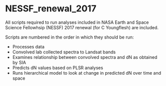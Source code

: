 # NESSF_renewal_2017

All scripts required to run analyses included in NASA Earth and Space Science Fellowhsip (NESSF) 2017 renewal (for C Youngflesh) are included.


Scripts are numbered in the order in which they should be run:

 * Processes data
 * Convolved lab collected spectra to Landsat bands
 * Examines relationship between convolved spectra and dN as obtained by SIA
 * Predicts dN values based on PLSR analyses
 * Runs hierarchical model to look at change in predicted dN over time and space
 
